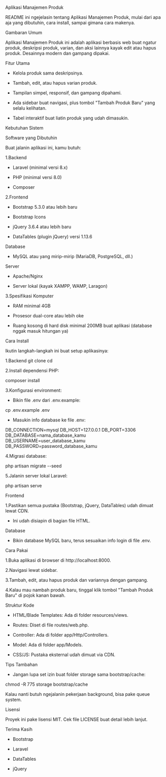 Aplikasi Manajemen Produk

README ini ngejelasin tentang Aplikasi Manajemen Produk, mulai dari apa aja yang dibutuhin, cara install, sampai gimana cara makenya.

Gambaran Umum

Aplikasi Manajemen Produk ini adalah aplikasi berbasis web buat ngatur produk, deskripsi produk, varian, dan aksi lainnya kayak edit atau hapus produk. Desainnya modern dan gampang dipakai.

Fitur Utama

- Kelola produk sama deskripsinya.

- Tambah, edit, atau hapus varian produk.

- Tampilan simpel, responsif, dan gampang dipahami.

- Ada sidebar buat navigasi, plus tombol "Tambah Produk Baru" yang selalu kelihatan.

- Tabel interaktif buat liatin produk yang udah dimasukin.

Kebutuhan Sistem

Software yang Dibutuhin

Buat jalanin aplikasi ini, kamu  butuh:

1.Backend

- Laravel (minimal versi 8.x)

- PHP (minimal versi 8.0)

- Composer

2.Frontend

- Bootstrap 5.3.0 atau lebih baru

- Bootstrap Icons

- jQuery 3.6.4 atau lebih baru

- DataTables (plugin jQuery) versi 1.13.6

Database

- MySQL atau yang mirip-mirip (MariaDB, PostgreSQL, dll.)

Server

- Apache/Nginx

- Server lokal (kayak XAMPP, WAMP, Laragon)

3.Spesifikasi Komputer

- RAM minimal 4GB

- Prosesor dual-core atau lebih oke

- Ruang kosong di hard disk minimal 200MB buat aplikasi (database nggak masuk hitungan ya)

Cara Install

Ikutin langkah-langkah ini buat setup aplikasinya:

1.Backend
git clone <repository-url>
cd <repository-folder>

2.Install dependensi PHP:

composer install

3.Konfigurasi environment:

- Bikin file .env dari .env.example:

cp .env.example .env

- Masukin info database ke file .env:

DB_CONNECTION=mysql
DB_HOST=127.0.0.1
DB_PORT=3306
DB_DATABASE=nama_database_kamu
DB_USERNAME=user_database_kamu
DB_PASSWORD=password_database_kamu

4.Migrasi database:

php artisan migrate --seed

5.Jalanin server lokal Laravel:

php artisan serve

Frontend

1.Pastikan semua pustaka (Bootstrap, jQuery, DataTables) udah dimuat lewat CDN.

- Ini udah disiapin di bagian <head> file HTML.

Database

- Bikin database MySQL baru, terus sesuaikan info login di file .env.

Cara Pakai

1.Buka aplikasi di browser di http://localhost:8000.

2.Navigasi lewat sidebar.

3.Tambah, edit, atau hapus produk dan variannya dengan gampang.

4.Kalau mau nambah produk baru, tinggal klik tombol "Tambah Produk Baru" di pojok kanan bawah.

Struktur Kode

- HTML/Blade Templates: Ada di folder resources/views.

- Routes: Diset di file routes/web.php.

- Controller: Ada di folder app/Http/Controllers.

- Model: Ada di folder app/Models.

- CSS/JS: Pustaka eksternal udah dimuat via CDN.

Tips Tambahan

- Jangan lupa set izin buat folder storage sama bootstrap/cache:

chmod -R 775 storage bootstrap/cache

Kalau nanti butuh ngejalanin pekerjaan background, bisa pake queue system.

Lisensi

Proyek ini pake lisensi MIT. Cek file LICENSE buat detail lebih lanjut.

Terima Kasih

- Bootstrap

- Laravel

- DataTables

- jQuery

